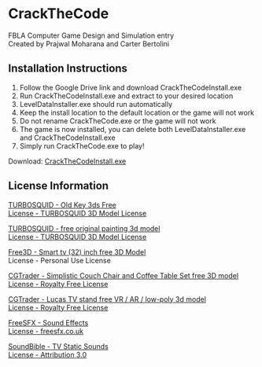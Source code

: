 # CrackTheCode
FBLA Computer Game Design and Simulation entry  
Created by Prajwal Moharana and Carter Bertolini

## Installation Instructions
1. Follow the Google Drive link and download CrackTheCodeInstall.exe
2. Run CrackTheCodeInstall.exe and extract to your desired location
3. LevelDataInstaller.exe should run automatically
4. Keep the install location to the default location or the game will not work
5. Do not rename CrackTheCode.exe or the game will not work
6. The game is now installed, you can delete both LevelDataInstaller.exe and CrackTheCodeInstall.exe
7. Simply run CrackTheCode.exe to play!

Download: [CrackTheCodeInstall.exe](https://drive.google.com/file/d/10nI4luzNP-iJMOpckENcwI98H5P412br/view?usp=sharing)

## License Information
[TURBOSQUID - Old Key 3ds Free](www.turbosquid.com/3d-models/old-key-3ds-free/1099143)  
[License - TURBOSQUID 3D Model License](blog.turbosquid.com/turbosquid-3d-model-license/)

[TURBOSQUID - free original painting 3d model](www.turbosquid.com/3d-models/free-original-painting-3d-model/1099430)  
[License - TURBOSQUID 3D Model License](blog.turbosquid.com/turbosquid-3d-model-license/)


[Free3D - Smart tv (32) inch free 3D Model](www.free3d.com/3d-model/mi-smart-tv-32-inch-239229.html)  
License - Personal Use License

[CGTrader - Simplistic Couch Chair and Coffee Table Set free 3D model](www.cgtrader.com/free-3d-models/furniture/furniture-set/simplistic-couch-chair-and-coffee-table-set)  
[License - Royalty Free License](www.cgtrader.com/pages/terms-and-conditions#royalty-free-license)


[CGTrader - Lucas TV stand free VR / AR / low-poly 3d model](www.cgtrader.com/free-3d-models/architectural/decoration/lucas-tv-stand)  
[License - Royalty Free License](www.cgtrader.com/pages/terms-and-conditions#royalty-free-license)


[FreeSFX - Sound Effects](freesfx.co.uk)  
[License - freesfx.co.uk](freesfx.co.uk)

[SoundBible - TV Static Sounds](www.soundbible.com/1611-TV-Static.html)  
[License - Attribution 3.0](www.creativecommons.org/licenses/by/3.0/legalcode)
